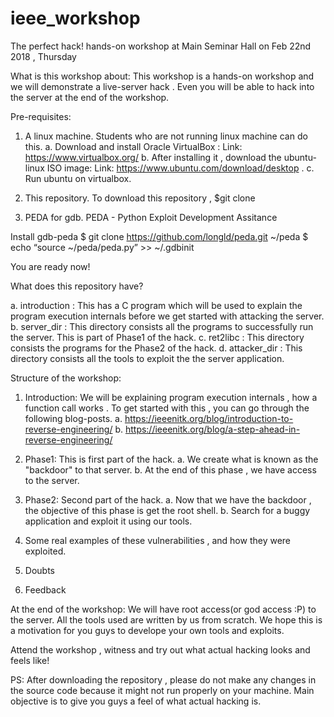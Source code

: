 # ieee_workshop

The perfect hack! hands-on workshop at Main Seminar Hall on Feb 22nd 2018 , Thursday

What is this workshop about:
This workshop is a hands-on workshop and we will demonstrate a live-server hack .
Even you will be able to hack into the server at the end of the workshop.

Pre-requisites:

1. A linux machine.
  Students who are not running linux machine can do this.
    a.  Download and install Oracle VirtualBox :
          Link: https://www.virtualbox.org/
    b.  After installing it , download the ubuntu-linux ISO image:
          Link: https://www.ubuntu.com/download/desktop .
    c.  Run ubuntu on virtualbox.
    
2. This repository. To download this repository ,
    $git clone <URL to be added>
    
3. PEDA for gdb. PEDA - Python Exploit Development Assitance
      
  Install gdb-peda
  $ git clone https://github.com/longld/peda.git ~/peda
  $ echo “source ~/peda/peda.py” >> ~/.gdbinit

You are ready now!

What does this repository have?
 
 a. introduction : This has a C program which will be used to explain the program execution internals before we get started with 
      attacking the server.
  b. server_dir   : This directory consists all the programs to successfully run the server. This is part of Phase1 of the hack. 
  c. ret2libc     : This directory consists the programs for the Phase2 of the hack.
  d. attacker_dir : This directory consists all the tools to exploit the the server application.
   

 Structure of the workshop:
 
 1. Introduction: We will be explaining program execution internals , how a function call works .
  To get started with this , you can go through the following blog-posts.
      a.  https://ieeenitk.org/blog/introduction-to-reverse-engineering/
      b.  https://ieeenitk.org/blog/a-step-ahead-in-reverse-engineering/
      
 2. Phase1: This is first part of the  hack.
     a. We create what is known as the "backdoor" to that server.
     b. At the end of this phase , we have access to the server.
 
 3. Phase2: Second part of the hack.
     a. Now that we have the backdoor , the objective of this phase is get the root shell.
     b. Search for a buggy application and exploit it using our tools.
 
 4. Some real examples of these vulnerabilities , and how they were exploited.
 
 5. Doubts 
 
 6. Feedback
 
  
 At the end of the workshop: We will have root access(or god access :P) to the server.
 All the tools used are written by us from scratch. We hope this is a motivation for you guys to develope your own tools and exploits.
 
 Attend the workshop , witness and try out what actual hacking looks and feels like!
 
 PS:  After downloading the repository , please do not make any changes in the source code because it might not run properly on your 
      machine. Main objective is to give you guys a feel of what actual hacking is.
 
 










